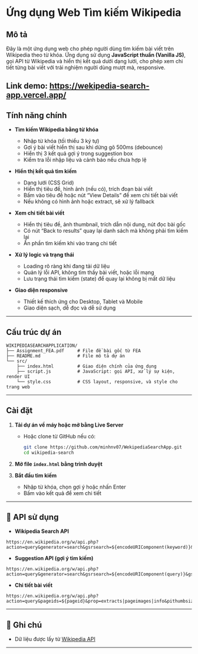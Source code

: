 # Ứng dụng Web Tìm kiếm Wikipedia

## Mô tả

Đây là một ứng dụng web cho phép người dùng tìm kiếm bài viết trên Wikipedia theo từ khóa. Ứng dụng sử dụng **JavaScript thuần (Vanilla JS)**, gọi API từ Wikipedia và hiển thị kết quả dưới dạng lưới, cho phép xem chi tiết từng bài viết với trải nghiệm người dùng mượt mà, responsive.

Link demo: https://wekipedia-search-app.vercel.app/
---

## Tính năng chính

- **Tìm kiếm Wikipedia bằng từ khóa**
  - Nhập từ khóa (tối thiểu 3 ký tự)
  - Gợi ý bài viết hiển thị sau khi dừng gõ 500ms (debounce)
  - Hiển thị 3 kết quả gợi ý trong suggestion box
  - Kiểm tra lỗi nhập liệu và cảnh báo nếu chưa hợp lệ

- **Hiển thị kết quả tìm kiếm**
  - Dạng lưới (CSS Grid)
  - Hiển thị tiêu đề, hình ảnh (nếu có), trích đoạn bài viết
  - Bấm vào tiêu đề hoặc nút “View Details” để xem chi tiết bài viết
  - Nếu không có hình ảnh hoặc extract, sẽ xử lý fallback

- **Xem chi tiết bài viết**
  - Hiển thị tiêu đề, ảnh thumbnail, trích dẫn nội dung, nút đọc bài gốc
  - Có nút “Back to results” quay lại danh sách mà không phải tìm kiếm lại
  - Ẩn phần tìm kiếm khi vào trang chi tiết

- **Xử lý logic và trạng thái**
  - Loading rõ ràng khi đang tải dữ liệu
  - Quản lý lỗi API, không tìm thấy bài viết, hoặc lỗi mạng
  - Lưu trạng thái tìm kiếm (state) để quay lại không bị mất dữ liệu

- **Giao diện responsive**
  - Thiết kế thích ứng cho Desktop, Tablet và Mobile
  - Giao diện sạch, dễ đọc và dễ sử dụng

---

## Cấu trúc dự án
```
WIKIPEDIASEARCHAPPLICATION/
├── Assignment_FEA.pdf     # File đề bài gốc từ FEA
├── README.md              # File mô tả dự án
└── src/
    ├── index.html         # Giao diện chính của ứng dụng
    ├── script.js          # JavaScript: gọi API, xử lý sự kiện, render UI
    └── style.css          # CSS layout, responsive, và style cho trang web
```

---

## Cài đặt

1. **Tải dự án về máy hoặc mở bằng Live Server**
   - Hoặc clone từ GitHub nếu có:
     ```bash
     git clone https://github.com/minhnv07/WekipediaSearchApp.git
     cd wikipedia-search
     ```

2. **Mở file `index.html` bằng trình duyệt** 

3. **Bắt đầu tìm kiếm**
   - Nhập từ khóa, chọn gợi ý hoặc nhấn Enter
   - Bấm vào kết quả để xem chi tiết

---

## 🔗 API sử dụng

- **Wikipedia Search API**
```
https://en.wikipedia.org/w/api.php?action=query&generator=search&gsrsearch=${encodeURIComponent(keyword)}&gsrlimit=10&prop=pageimages|extracts|info&inprop=url&piprop=thumbnail&pithumbsize=300&exintro&explaintext&exlimit=max&format=json&origin=*
```
- **Suggestion API (gợi ý tìm kiếm)**
```
https://en.wikipedia.org/w/api.php?action=query&generator=search&gsrsearch=${encodeURIComponent(query)}&gsrlimit=3&prop=pageimages|extracts&exintro&explaintext&exlimit=max&format=json&origin=*
```
- **Chi tiết bài viết**
```
https://en.wikipedia.org/w/api.php?action=query&pageids=${pageid}&prop=extracts|pageimages|info&pithumbsize=400&inprop=url&redirects=&format=json&origin=*
```

---
## 📜 Ghi chú

- Dữ liệu được lấy từ [Wikipedia API](https://www.mediawiki.org/wiki/API:Main_page)

---
